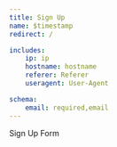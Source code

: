 ```yaml
---
title: Sign Up
name: $timestamp
redirect: /

includes: 
    ip: ip
    hostname: hostname
    referer: Referer
    useragent: User-Agent

schema:
    email: required,email
---
```


Sign Up Form